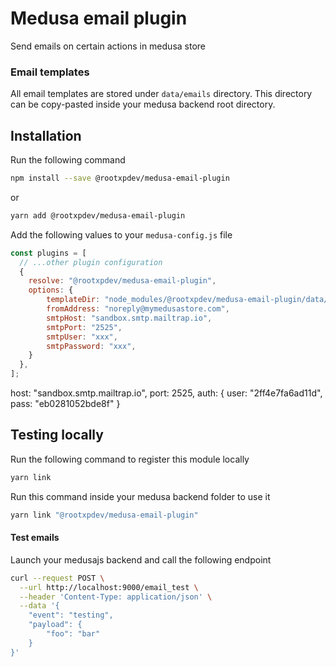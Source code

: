# Medusa email plugin

Send emails on certain actions in medusa store

### Email templates

All email templates are stored under `data/emails` directory. This directory can be copy-pasted inside your medusa backend root directory.


## Installation

Run the following command

```bash
npm install --save @rootxpdev/medusa-email-plugin
```
or

```bash
yarn add @rootxpdev/medusa-email-plugin
```

Add the following values to your `medusa-config.js` file

```javascript
const plugins = [
  // ...other plugin configuration
  {
    resolve: "@rootxpdev/medusa-email-plugin",
    options: {
        templateDir: "node_modules/@rootxpdev/medusa-email-plugin/data/emails",
        fromAddress: "noreply@mymedusastore.com",
        smtpHost: "sandbox.smtp.mailtrap.io",
        smtpPort: "2525",
        smtpUser: "xxx",
        smtpPassword: "xxx",
    }
  },
];
```

host: "sandbox.smtp.mailtrap.io",
port: 2525,
auth: {
user: "2ff4e7fa6ad11d",
pass: "eb0281052bde8f"
}

## Testing locally

Run the following command to register this module locally

```bash
yarn link
```

Run this command inside your medusa backend folder to use it
```bash
yarn link "@rootxpdev/medusa-email-plugin"
```

#### Test emails

Launch your medusajs backend and call the following endpoint

```bash
curl --request POST \
  --url http://localhost:9000/email_test \
  --header 'Content-Type: application/json' \
  --data '{
	"event": "testing",
	"payload": {
		"foo": "bar"
	}
}'
```